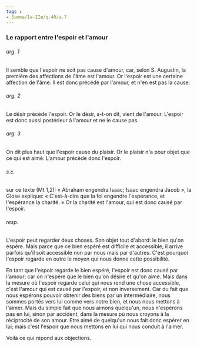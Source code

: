 ```yaml
---
tags : 
- Summa/Ia-IIæ/q.40/a.7
---
```


### Le rapport entre l'espoir et l'amour

###### arg. 1
Il semble que l'espoir ne soit pas cause d'amour, car, selon S. Augustin, la première des affections de l'âme est l'amour. Or l'espoir est une certaine affection de l'âme. Il est donc précédé par l'amour, et n'en est pas la cause. 

###### arg. 2
Le désir précède l'espoir. Or le désir, a-t-on dit, vient de l'amour. L'espoir est donc aussi postérieur à l'amour et ne le cause pas. 

###### arg. 3
On dit plus haut que l'espoir cause du plaisir. Or le plaisir n'a pour objet que ce qui est aimé. L'amour précède donc l'espoir. 

###### s.c.
sur ce texte (Mt 1,2): « Abraham engendra Isaac; Isaac engendra Jacob », la Glose explique: « C'est-à-dire que la foi engendre l'espérance, et l'espérance la charité. » Or la charité est l'amour, qui est donc causé par l'espoir. 

###### resp.
L'espoir peut regarder deux choses. Son objet tout d'abord: le bien qu'on espère. Mais parce que ce bien espéré est difficile et accessible, il arrive parfois qu'il soit accessible non par nous mais par d'autres. C'est pourquoi l'espoir regarde en outre le moyen qui nous donne cette possibilité. 

En tant que l'espoir regarde le bien espéré, l'espoir est donc causé par l'amour; car on n'espère que le bien qu'on désire et qu'on aime. Mais dans la mesure où l'espoir regarde celui qui nous rend une chose accessible, c'est l'amour qui est causé par l'espoir, et non inversement. Car du fait que nous espérons pouvoir obtenir des biens par un intermédiaire, nous sommes portés vers lui comme vers notre bien, et nous nous mettons à l'aimer. Mais du simple fait que nous aimons quelqu'un, nous n'espérons pas en lui, sinon par accident, dans la mesure pù nous croyons à la réciprocité de son amour. Etre aimé de quelqu'un nous fait donc espérer en lui; mais c'est l'espoir que nous mettons en lui qui nous conduit à l'aimer. 

Voilà ce qui répond aux objections. 

